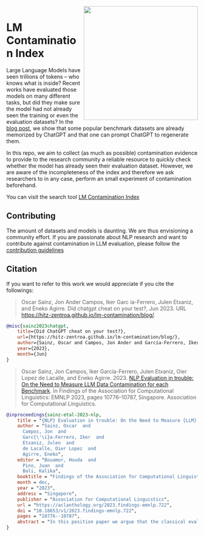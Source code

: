 <img src="docs/blog/imgs/hitz_logo.png" align="right" width="300">

# LM Contamination Index

Large Language Models have seen trillions of tokens – who knows what is inside? Recent works have evaluated those models on many different tasks, but did they make sure the model had not already seen the training or even the evaluation datasets? In the [blog post](https://hitz-zentroa.github.io/lm-contamination/blog), we show that some popular benchmark datasets are already memorized by ChatGPT and that one can prompt ChatGPT to regenerate them.

In this repo, we aim to collect (as much as possible) contamination evidence to provide to the research community a reliable resource to quickly check whether the model has already seen their evaluation dataset. However, we are aware of the incompleteness of the index and therefore we ask researchers to in any case, perform an small experiment of contamination beforehand.

You can visit the search tool [LM Contamination Index](https://hitz-zentroa.github.io/lm-contamination/)

## Contributing
The amount of datasets and models is daunting. We are thus envisioning a community effort. If you are passionate about NLP research and want to contribute against contamination in LLM evaluation, please follow the [contribution guidelines](CONTRIBUTING.md)

## Citation
If you want to refer to this work we would appreciate if you cite the followings:

> Oscar Sainz, Jon Ander Campos, Iker Garc ́ıa-Ferrero, Julen Etxaniz, and Eneko Agirre. Did chatgpt cheat on your test?, Jun 2023. URL https://hitz-zentroa.github.io/lm-contamination/blog/.
```bibtex
@misc{sainz2023chatgpt,
    title={Did ChatGPT cheat on your test?},
    url={https://hitz-zentroa.github.io/lm-contamination/blog/}, 
    author={Sainz, Oscar and Campos, Jon Ander and García-Ferrero, Iker and Etxaniz, Julen and Agirre, Eneko}, 
    year={2023}, 
    month={Jun}
} 
```

>  Oscar Sainz, Jon Campos, Iker García-Ferrero, Julen Etxaniz, Oier Lopez de Lacalle, and Eneko Agirre. 2023. [NLP Evaluation in trouble: On the Need to Measure LLM Data Contamination for each Benchmark](https://aclanthology.org/2023.findings-emnlp.722). In Findings of the Association for Computational Linguistics: EMNLP 2023, pages 10776–10787, Singapore. Association for Computational Linguistics.
```bibtex
@inproceedings{sainz-etal-2023-nlp,
    title = "{NLP} Evaluation in trouble: On the Need to Measure {LLM} Data Contamination for each Benchmark",
    author = "Sainz, Oscar  and
      Campos, Jon  and
      Garc{\'\i}a-Ferrero, Iker  and
      Etxaniz, Julen  and
      de Lacalle, Oier Lopez  and
      Agirre, Eneko",
    editor = "Bouamor, Houda  and
      Pino, Juan  and
      Bali, Kalika",
    booktitle = "Findings of the Association for Computational Linguistics: EMNLP 2023",
    month = dec,
    year = "2023",
    address = "Singapore",
    publisher = "Association for Computational Linguistics",
    url = "https://aclanthology.org/2023.findings-emnlp.722",
    doi = "10.18653/v1/2023.findings-emnlp.722",
    pages = "10776--10787",
    abstract = "In this position paper we argue that the classical evaluation on Natural Language Processing (NLP) tasks using annotated benchmarks is in trouble. The worst kind of data contamination happens when a Large Language Model (LLM) is trained on the test split of a benchmark, and then evaluated in the same benchmark. The extent of the problem is unknown, as it is not straightforward to measure. Contamination causes an overestimation of the performance of a contaminated model in a target benchmark and associated task with respect to their non-contaminated counterparts. The consequences can be very harmful, with wrong scientific conclusions being published while other correct ones are discarded. This position paper defines different levels of data contamination and argues for a community effort, including the development of automatic and semi-automatic measures to detect when data from a benchmark was exposed to a model, and suggestions for flagging papers with conclusions that are compromised by data contamination.",
}
```
